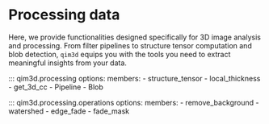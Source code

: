 # Processing data

Here, we provide functionalities designed specifically for 3D image analysis and processing. From filter pipelines to structure tensor computation and blob detection, `qim3d` equips you with the tools you need to extract meaningful insights from your data.

::: qim3d.processing
    options:
        members:
            - structure_tensor
            - local_thickness
            - get_3d_cc
            - Pipeline
            - Blob

::: qim3d.processing.operations
    options:
        members:
            - remove_background
            - watershed
            - edge_fade
            - fade_mask
